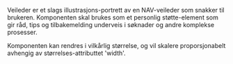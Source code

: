 Veileder er et slags illustrasjons-portrett av en NAV-veileder som snakker til brukeren. Komponenten skal brukes som et personlig støtte-element som gir råd, tips og tilbakemelding underveis i søknader og andre komplekse prosesser.

Komponenten kan rendres i vilkårlig størrelse, og vil skalere proporsjonabelt avhengig av størrelses-attributtet 'width'.